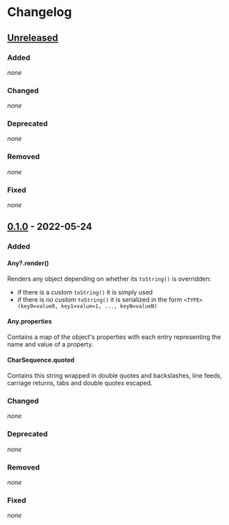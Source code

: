 # Changelog

## [Unreleased]

### Added

*none*

### Changed

*none*

### Deprecated

*none*

### Removed

*none*

### Fixed

*none*

## [0.1.0] - 2022-05-24

### Added

#### Any?.render()

Renders any object depending on whether its `toString()` is overridden:

- if there is a custom `toString()` it is simply used
- if there is *no custom* `toString()` it is serialized in the form `<TYPE>(key0=value0, key1=value=1, ..., keyN=valueN)`

#### Any.properties

Contains a map of the object's properties with each entry representing
the name and value of a property.

#### CharSequence.quoted

Contains this string wrapped in double quotes
and backslashes, line feeds, carriage returns, tabs and double quotes escaped.

### Changed

*none*

### Deprecated

*none*

### Removed

*none*

### Fixed

*none*

[unreleased]: https://github.com/bkahlert/kommons/compare/v0.1.0...HEAD

[0.1.0]: https://github.com/bkahlert/kommons/releases/tag/v0.1.0
